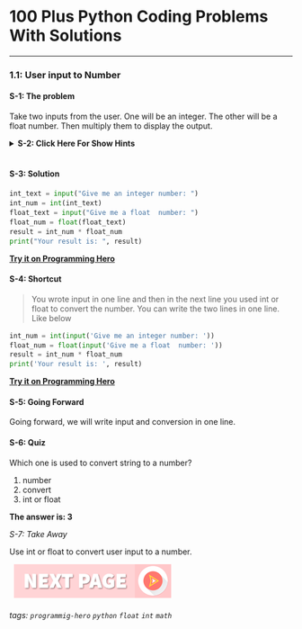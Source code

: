 # 100 Plus Python Coding Problems With Solutions
---

### 1.1: User input to Number

#### S-1: The problem
Take two inputs from the user. One will be an integer. The other will be a float number. Then multiply them to display the output.

<details>
   <summary><b>S-2: Click Here For Show Hints</b></summary>
   <p>Use input. By default, input gives you a string. Then use int and float to convert the input to a number. And then multiply them. <br><br>That’s it.</p>
 </details>
<br>

#### S-3: Solution
```python
int_text = input("Give me an integer number: ")
int_num = int(int_text)
float_text = input("Give me a float  number: ")
float_num = float(float_text)
result = int_num * float_num
print("Your result is: ", result)
```

**[Try it on Programming Hero](https://play.google.com/store/apps/details?id=com.learnprogramming.codecamp)**

#### S-4: Shortcut
> You wrote input in one line and then in the next line you used int or float to convert the number. You can write the two lines in one line. Like below 

```python
int_num = int(input('Give me an integer number: '))
float_num = float(input('Give me a float  number: '))
result = int_num * float_num
print('Your result is: ', result)
```

**[Try it on Programming Hero](https://play.google.com/store/apps/details?id=com.learnprogramming.codecamp)**

#### S-5: Going Forward
Going forward, we will write input and conversion in one line.

#### S-6: Quiz
Which one is used to convert string to a number?


1. number
2. convert
3. int or float

**The answer is: 3**

*S-7: Take Away*

Use int or float to convert user input to a number. <br>

&nbsp;
[![Next Page](../assets/next-button.png)](Math-Power.md)
&nbsp;

###### tags: `programmig-hero` `python` `float` `int` `math`
